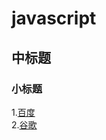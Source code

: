 
javascript
===================================


中标题
-----------------------------------

### 小标题  


1.[百度](http://www.baidu.com)<br/>
2.[谷歌](http://www.google.com)<br/>